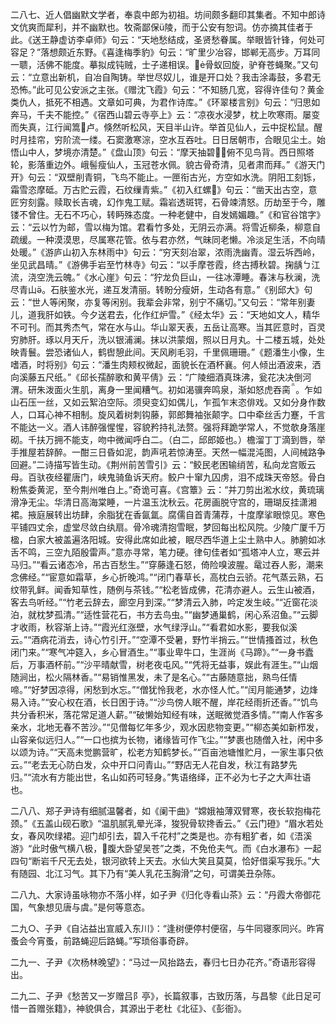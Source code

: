 <!-- { "loadSidebar": true } -->
二八七、近人倡幽默文学者，奉袁中郎为初祖。坊间颇多翻印其集者。不知中郎诗文伉爽而犀利，并不幽默也。牧斋鄙保ü陵，而于公安有恕词。仿亦摘其佳者于此。《送王静虚访李卓师》句云：“天地愁结成，圣贤愁眷属。举眼皆针锋，何处可容足？”落想颇近东野。《喜逢梅季豹》句云：“旷里少冶容，邯郸无高步。万耳同一聩，活佛不能度。摹拟成钝贼，士子递相误。骨蚁回旋，驴脊苍蝇聚。”又句云：“立意出新机，自冶自陶铸。举世尽奴儿，谁是开口处？我击涂毒鼓，多君无恐怖。”此可见公安派之主张。《赠沈飞霞》句云：“不知肠几宽，容得许佳句？黄金类仇人，抵死不相遇。文章如可典，为君作诗库。”《环翠楼言别》句云：“归思如奔马，千夫不能控。”《宿西山碧云寺亭上》云：“凉夜水浸梦，枕上吹寒雨。屡变而失真，江行闻篙卢。倏然听松风，天目半山许。举首见仙人，云中捉松鼠。醒时月挂帘，穷阶流一缕。石窦激寒淙，空水互吞吐。日日居朝市，合眼见尘土。始悟山中人，梦境亦清楚。”《盘山顶》句云：“摩天抽碧，俯不见鸟背。西日照塔轮，影落重边外。峨髻瘦仙人，玉冠苍水佩。貌古骨奇清，见者肃而拜。”《游天门开》句云：“双壁削青铜，飞鸟不能止。一匣衔古光，方空如水洗。阴阳工刻铄，霜雪恣摩砥。万古贮云霞，石纹缫青紫。”《初入红螺》句云：“凿天出古空，意匠穷刻露。赎取长吉魂，幻作鬼工赋。霜岩透斑锷，石骨竦清怒。历劫至于今，雕镂不曾住。无石不巧心，转眄殊态度。一种老健中，自发嫣媚趣。”《和官谷馆字》云：“云以竹为邮，雪以梅为馆。君看竹多处，无阴云亦满。将雪近柳条，柳意自疏缓。一种漠漠思，尽属寒花管。依与君亦然，气昧同老懒。冷淡足生活，不向晴处暖。”《游庐山初入东林雨中》句云：“穷天刻冶翠，浓雨洗幽青。湿云坼西岭，坐见武昌晴。”《游佛手岩至竹林寺》句云：“以手摩苍霞，终古搏秋碧。掬龋ㄅ江流，浇空洗云魄。”《水心崖》句云：“狞龙负巨山，一往冰潭睡。春沫与秋澜，洗尽青山。石肤鉴水光，递互发清丽。转盼分瘦妍，生动各有意。”《别邱大》句云：“世人等闲聚，亦复等闲别。我辈会非常，别宁不痛切。”又句云：“常年别妻儿，道我肝如铁。今夕送君去，化作红炉雪。”《经太华》云：“天地如文人，精华不可刊。而其秀杰气，常在水与山。华山翠天表，五岳让高寒。当其匠意时，百灵穷肺肝。琢以月天斤，洗以银浦澜。抹以洪蒙烟，照以日月丸。十二楼五城，处处映青鬟。尝恐诸仙人，鹤辔憩此间。天风刷毛羽，千里佩珊珊。”《题潘生小像，生嗜酒，时将别》句云：“潘生肉颊权微起，面貌长在酒杯襄。何人倾出酒波来，洒向溪藤五尺纸。”《邱长孺醉歌和黄平倩》云：“广陵细酒真珠沸，瓮花决决倒河渭。研朱泼面火生肌，离身一里闻糟气。初如渴骥奔鸣泉，渐如怒虎吞脔。乍如山石压一丝，又如云絮泊空际。须臾变幻如偶儿，乍孤乍末恣俳戏。又如分身作数人，口耳心神不相制。旋风着树刺钩藤，郭郎舞袖张颠字。口中牵丝舌力蹇，千言不能达一义。酒人讳醉强惺惺，容貌矜持礼法赘。强将拜跪学常人，不觉欹身落崖砌。千扶万拥不能支，吻中微闻呼白二。（白二，邱郎姬也。）檐溜丁丁滴到唇，举手推屋若辞醉。一酣三日昏如泥，韵声吼若惊涛至。天然一幅混沌图，人间械路争回避。”二诗描写皆生动。《荆州前苦雪引》云：“鲛民老困输绡苦，私向龙宫贩云母。百驮夜经瞿唐门，峡鬼骑鱼诉天府。鲛户十窜九囚虏，泪不成珠天帝怒。骨白粉焦委黄泥，至今荆州唯白上。”奇诡可喜。《宫簟》云：“并刀剪出淞水纹，黄琉璃滑净无尘。华清日高海棠睡，一片温玉沈秋云。花房画脱守宫的，珊瑚反挂潇湘裙。掖庭展转出坊肆，余脂犹在香氤氲。腐儒自首青蒲荐，十度摩挲眼惊见。寒色平铺四丈余，虚堂尽敛白纨扇。骨冷魂清抱雪眠，梦回每出松风院。少陵广厦千万楹，白家大被盖遍洛阳城。安得此席如此被，眠尽西华道上尘土熟中人。肺腑如冰舌不鸣，三空九陌殷雷声。”意亦寻常，笔力硬。律句佳者如“孤塔冲人立，寒云并马归。”“看云诸态冷，吊古百愁生。”“穿藤逢石怒，倚险嗅波腥。鼋过吞人影，潮来念佛经。”“宦意如霜草，乡心折晚鸿。”“闭门春草长，高枕白云骄。花气蒸云熟，石纹带乳鲜。闻香知草性，随例与茶钱。”“松老皆成佛，花清亦避人。云生山被酒，客去鸟听经。”“竹老云辞去，廊空月到深。”“梦清云入肺，吟定发生岐。”“近窗花淡泊，就枕梦孤清。”“适性营花石，书方去鸟虫。”“幽梦通巢鹤，闲心系沼鱼。”“云脚才收雨，秋容渐上诗。”“霞光红涨壁，水气绿浮山。”“看君如水影，要我似溪云。”“酒病花消去，诗心竹引开。”“空潭不受暑，野竹半捎云。”“世情搔首过，秋色闭门来。”“寒气冲筵入，乡心冒酒生。”“事业卑牛口，生涯尚《马蹄》。”“一身书蠹后，万事酒杯前。”“沙平晴献雪，树老夜屯风。”“凭将无益事，娱此有涯生。”“山烟随涧出，松火隔林香。”“易销惟黑发，未了是名心。”“古藤随意拙，熟鸟任情啼。”“好梦因凉得，闲愁到水忘。”“僧犹怜我老，水亦怪人忙。”“闰月能通梦，边烽易入诗。”“安心权在酒，长日困于诗。”“沙鸟傍人眠不醒，岸花经雨折还香。”“饥鸟共分香积米，落花常足道人薪。”“破懒始知经有味，送眠微觉酒多情。”“南人作客多亲水，北地无春不苦沙。”“见僧每忆年多少，观水因悲物变更。”“柳态美如新栉发，山容亲似远归人。”“一口也摈为长物，诸缘皆可作飞尘。”“梦裹也随僧入社，闲中多以颂为诗。”“天高未觉鹏营旷，松老方知鹤梦长。”“百亩池塘惟贮月，一家生事只依云。”“老去无心防白发，众中开口问青山。”“野店无人花自发，秋江有路梦先归。”“流水有方能出世，名山如药可轻身。”隽语络绎，正不必为七子之大声壮语也。

二八八、郑子尹诗有细腻温馨者，如《阑干曲》“嫦娥袖薄双臂寒，夜长软抱梅花颈。”《五盖山砚石歌》“温肌腻乳晕光泽，狻猊骨软搀香云。”《云门磴》“眉水若处女，春风吹绿裙。迎门却引去，碧入千花村”之类是也。亦有粗犷者，如《浯溪游》“此时傲气横八极，腹大卧望吴苍”之类，不免伧夫气。而《白水瀑布》一起四句“断岩千尺无去处，银河欲转上天去。水仙大笑且莫莫，恰好借渠写我乐。”大有随园、北江习气。其下乃有“美人乳花玉胸滑”之句，可谓美丑杂陈。

二八九、大家诗虽咏物亦不落小样，如子尹《归化寺看山茶》云：“丹霞大帝御花国，气象想见唐与虞。”是何等意态。

二九○、子尹《自沾益出宣威入东川》：“逢树便停村便宿，与牛同寝豕同兴。昨宵蚤会今宵蚤，前路蝇迎后路蝇。”写琐俗事奇辟。

二九一、子尹《次杨林晚望》：“马过一风抬路去，春归七日办花齐。”奇语形容得出。

二九二、子尹《愁苦又一岁赠吕阝亭》，长篇叙事，古致历落，与昌黎《此日足可惜一首赠张籍》，神貌俱合，其源出于老杜《北征》、《彭衙》。

